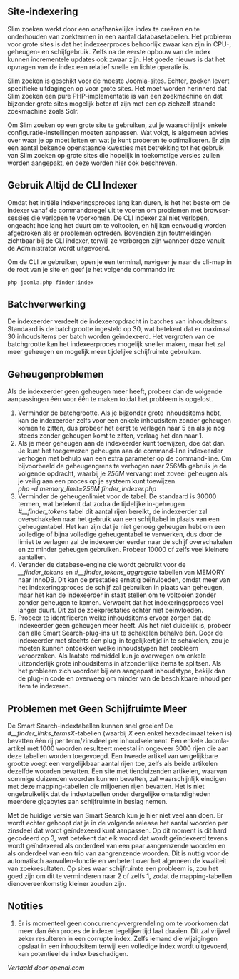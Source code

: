 <!-- Filename: Smart_Search_on_large_sites / Display title: Slim Zoeken op Grote Sites -->

## Site-indexering

Slim zoeken werkt door een onafhankelijke index te creëren en te onderhouden van zoektermen in een aantal databasetabellen. Het probleem voor grote sites is dat het indexeerproces behoorlijk zwaar kan zijn in CPU-, geheugen- en schijfgebruik. Zelfs na de eerste opbouw van de index kunnen incrementele updates ook zwaar zijn. Het goede nieuws is dat het opvragen van de index een relatief snelle en lichte operatie is.

Slim zoeken is geschikt voor de meeste Joomla-sites. Echter, zoeken levert specifieke uitdagingen op voor grote sites. Het moet worden herinnerd dat Slim zoeken een pure PHP-implementatie is van een zoekmachine en dat bijzonder grote sites mogelijk beter af zijn met een op zichzelf staande zoekmachine zoals Solr.

Om Slim zoeken op een grote site te gebruiken, zul je waarschijnlijk enkele configuratie-instellingen moeten aanpassen. Wat volgt, is algemeen advies over waar je op moet letten en wat je kunt proberen te optimaliseren. Er zijn een aantal bekende openstaande kwesties met betrekking tot het gebruik van Slim zoeken op grote sites die hopelijk in toekomstige versies zullen worden aangepakt, en deze worden hier ook beschreven.

## Gebruik Altijd de CLI Indexer

Omdat het initiële indexeringsproces lang kan duren, is het het beste om de indexer vanaf de commandoregel uit te voeren om problemen met browser-sessies die verlopen te voorkomen. De CLI indexer zal niet verlopen, ongeacht hoe lang het duurt om te voltooien, en hij kan eenvoudig worden afgebroken als er problemen optreden. Bovendien zijn foutmeldingen zichtbaar bij de CLI indexer, terwijl ze verborgen zijn wanneer deze vanuit de Administrator wordt uitgevoerd.

Om de CLI te gebruiken, open je een terminal, navigeer je naar de cli-map in de root van je site en geef je het volgende commando in:

```
php joomla.php finder:index
```

## Batchverwerking

De indexeerder verdeelt de indexeeropdracht in batches van inhoudsitems. Standaard is de batchgrootte ingesteld op 30, wat betekent dat er maximaal 30 inhoudsitems per batch worden geïndexeerd. Het vergroten van de batchgrootte kan het indexeerproces mogelijk sneller maken, maar het zal meer geheugen en mogelijk meer tijdelijke schijfruimte gebruiken.

## Geheugenproblemen

Als de indexeerder geen geheugen meer heeft, probeer dan de volgende aanpassingen één voor één te maken totdat het probleem is opgelost.

1. Verminder de batchgrootte. Als je bijzonder grote inhoudsitems hebt, kan de indexeerder zelfs voor een enkele inhoudsitem zonder geheugen komen te zitten, dus probeer het eerst te verlagen naar 5 en als je nog steeds zonder geheugen komt te zitten, verlaag het dan naar 1.
2. Als je meer geheugen aan de indexeerder kunt toewijzen, doe dat dan. Je kunt het toegewezen geheugen aan de command-line indexeerder verhogen met behulp van een extra parameter op de command-line. Om bijvoorbeeld de geheugengrens te verhogen naar 256Mb gebruik je de volgende opdracht, waarbij je *256M* vervangt met zoveel geheugen als je veilig aan een proces op je systeem kunt toewijzen.  
   *php -d memory_limit=256M finder_indexer.php*
3. Verminder de geheugenlimiet voor de tabel. De standaard is 30000 termen, wat betekent dat zodra de tijdelijke in-geheugen *#__finder_tokens* tabel dit aantal rijen bereikt, de indexeerder zal overschakelen naar het gebruik van een schijftabel in plaats van een geheugentabel. Het kan zijn dat je niet genoeg geheugen hebt om een volledige of bijna volledige geheugentabel te verwerken, dus door de limiet te verlagen zal de indexeerder eerder naar de schijf overschakelen en zo minder geheugen gebruiken. Probeer 10000 of zelfs veel kleinere aantallen.
4. Verander de database-engine die wordt gebruikt voor de *__finder_tokens* en *#__finder_tokens_aggregate* tabellen van MEMORY naar InnoDB. Dit kan de prestaties ernstig beïnvloeden, omdat meer van het indexeringsproces de schijf zal gebruiken in plaats van geheugen, maar het kan de indexeerder in staat stellen om te voltooien zonder zonder geheugen te komen. Verwacht dat het indexeringsproces veel langer duurt. Dit zal de zoekprestaties echter niet beïnvloeden.
5. Probeer te identificeren welke inhoudsitems ervoor zorgen dat de indexeerder geen geheugen meer heeft. Als het niet duidelijk is, probeer dan alle Smart Search-plug-ins uit te schakelen behalve één. Door de indexeerder met slechts één plug-in tegelijkertijd in te schakelen, zou je moeten kunnen ontdekken welke inhoudstypen het probleem veroorzaken. Als laatste redmiddel kun je overwegen om enkele uitzonderlijk grote inhoudsitems in afzonderlijke items te splitsen. Als het probleem zich voordoet bij een aangepast inhoudstype, bekijk dan de plug-in code en overweeg om minder van de beschikbare inhoud per item te indexeren.  

## Problemen met Geen Schijfruimte Meer

De Smart Search-indextabellen kunnen snel groeien! De *#__finder_links_termsX*-tabellen (waarbij *X* een enkel hexadecimaal teken is) bevatten één rij per term/zinsdeel per inhoudselement. Een enkele Joomla-artikel met 1000 woorden resulteert meestal in ongeveer 3000 rijen die aan deze tabellen worden toegevoegd. Een tweede artikel van vergelijkbare grootte voegt een vergelijkbaar aantal rijen toe, zelfs als beide artikelen dezelfde woorden bevatten. Een site met tienduizenden artikelen, waarvan sommige duizenden woorden kunnen bevatten, zal waarschijnlijk eindigen met deze mapping-tabellen die miljoenen rijen bevatten. Het is niet ongebruikelijk dat de indextabellen onder dergelijke omstandigheden meerdere gigabytes aan schijfruimte in beslag nemen.

Met de huidige versie van Smart Search kun je hier niet veel aan doen. Er wordt echter gehoopt dat je in de volgende release het aantal woorden per zinsdeel dat wordt geïndexeerd kunt aanpassen. Op dit moment is dit hard gecodeerd op 3, wat betekent dat elk woord dat wordt geïndexeerd tevens wordt geïndexeerd als onderdeel van een paar aangrenzende woorden en als onderdeel van een trio van aangrenzende woorden. Dit is nuttig voor de automatisch aanvullen-functie en verbetert over het algemeen de kwaliteit van zoekresultaten. Op sites waar schijfruimte een probleem is, zou het goed zijn om dit te verminderen naar 2 of zelfs 1, zodat de mapping-tabellen dienovereenkomstig kleiner zouden zijn.

## Notities

1. Er is momenteel geen concurrency-vergrendeling om te voorkomen dat meer dan één proces de indexer tegelijkertijd laat draaien. Dit zal vrijwel zeker resulteren in een corrupte index. Zelfs iemand die wijzigingen opslaat in een inhoudsitem terwijl een volledige index wordt uitgevoerd, kan potentieel de index beschadigen.

*Vertaald door openai.com*

